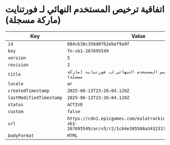 # اتفاقية ترخيص المستخدم النهائي لـ فورتنايت (ماركة مسجلة)

| Key | Value |
| --- | ----- |
| `id` | `684cb38c356d0762ebef9a9f` |
| `key` | `fn-xb1-267695549` |
| `version` | `5` |
| `revision` | `2` |
| `title` | `اتفاقية ترخيص المستخدم النهائي لـ فورتنايت (ماركة مسجلة)` |
| `locale` | `ar` |
| `createdTimestamp` | `2025-06-13T23:26:04.120Z` |
| `lastModifiedTimestamp` | `2025-06-13T23:26:04.120Z` |
| `status` | `ACTIVE` |
| `custom` | `false` |
| `url` | `https://cdn1.epicgames.com/eulatracking-download/fn-xb1-267695549/ar/v5/r2/1c04e385508a3432317b0d7d325f9a52.pdf` |
| `bodyFormat` | `HTML` |
